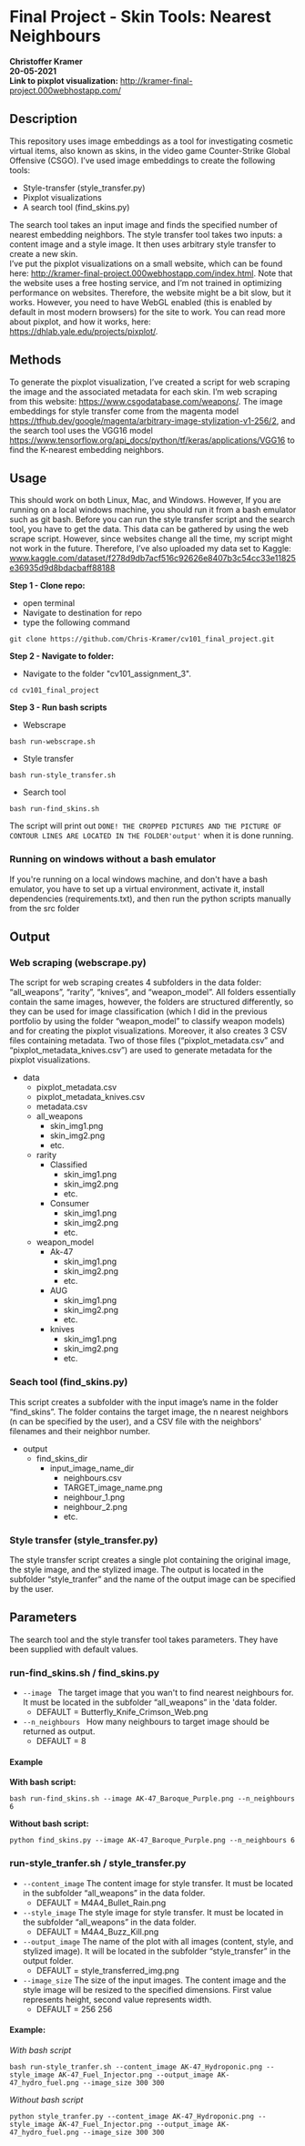 # Final Project - Skin Tools: Nearest Neighbours
**Christoffer Kramer**  
**20-05-2021**  
**Link to pixplot visualization:** http://kramer-final-project.000webhostapp.com/  

## Description
This repository uses image embeddings as a tool for investigating cosmetic virtual items, also known as skins, in the video game Counter-Strike Global Offensive (CSGO). I’ve used image embeddings to create the following tools:
- Style-transfer (style_transfer.py)
- Pixplot visualizations 
- A search tool (find_skins.py)  

The search tool takes an input image and finds the specified number of nearest embedding neighbors. The style transfer tool takes two inputs: a content image and a style image. It then uses arbitrary style transfer to create a new skin.  
I’ve put the pixplot visualizations on a small website, which can be found here: http://kramer-final-project.000webhostapp.com/index.html. Note that the website uses a free hosting service, and I’m not trained in optimizing performance on websites. Therefore, the website might be a bit slow, but it works. However, you need to have WebGL enabled (this is enabled by default in most modern browsers) for the site to work.
You can read more about pixplot, and how it works, here: https://dhlab.yale.edu/projects/pixplot/. 


## Methods
To generate the pixplot visualization, I’ve created a script for web scraping the image and the associated metadata for each skin. I’m web scraping from this website: https://www.csgodatabase.com/weapons/. The image embeddings for style transfer come from the magenta model https://tfhub.dev/google/magenta/arbitrary-image-stylization-v1-256/2, and the search tool uses the VGG16 model https://www.tensorflow.org/api_docs/python/tf/keras/applications/VGG16 to find the K-nearest embedding neighbors.  

## Usage  
This should work on both Linux, Mac, and Windows. However, If you are running on a local windows machine, you should run it from a bash emulator such as git bash. 
Before you can run the style transfer script and the search tool, you have to get the data. This data can be gathered by using the web scrape script.
However, since websites change all the time, my script might not work in the future. Therefore, I’ve also uploaded my data set to Kaggle:
www.kaggle.com/dataset/f278d9db7acf516c92626e8407b3c54cc33e11825e36935d9d8bdacbaff88188  
 
**Step 1 - Clone repo:**
- open terminal
- Navigate to destination for repo
- type the following command
 ```console
git clone https://github.com/Chris-Kramer/cv101_final_project.git  
 ```
**Step 2 - Navigate to folder:**
- Navigate to the folder "cv101_assignment_3".
```console
cd cv101_final_project
```  
**Step 3 - Run bash scripts**  
- Webscrape  
```console
bash run-webscrape.sh
```  
- Style transfer  
```console
bash run-style_transfer.sh
```  
- Search tool  
```console
bash run-find_skins.sh
```  
The script will print out `DONE! THE CROPPED PICTURES AND THE PICTURE OF CONTOUR LINES ARE LOCATED IN THE FOLDER'output'` when it is done running. 

### Running on windows without a bash emulator
If you're running on a local windows machine, and don't have a bash emulator, you have to set up a virtual environment, activate it, install dependencies (requirements.txt), and then run the python scripts manually from the src folder  

## Output
### Web scraping (webscrape.py)
The script for web scraping creates 4 subfolders in the data folder: “all_weapons”, “rarity”, “knives”, and “weapon_model”. All folders essentially contain the same images, however, the folders are structured differently, so they can be used for image classification (which I did in the previous portfolio by using the folder “weapon_model” to classify weapon models) and for creating the pixplot visualizations. Moreover, it also creates 3 CSV files containing metadata. Two of those files (“pixplot_metadata.csv” and “pixplot_metadata_knives.csv”) are used to generate metadata for the pixplot visualizations.  
- data  
    - pixplot_metadata.csv
    - pixplot_metadata_knives.csv
    - metadata.csv
    - all_weapons
        - skin_img1.png
        - skin_img2.png
        - etc.
    - rarity
        - Classified
            - skin_img1.png
            - skin_img2.png
            - etc.
        - Consumer
            - skin_img1.png
            - skin_img2.png
            - etc.
    - weapon_model
        - Ak-47
            - skin_img1.png
            - skin_img2.png
            - etc.
        - AUG
            - skin_img1.png
            - skin_img2.png
            - etc.
        - knives
            - skin_img1.png
            - skin_img2.png
            - etc.

### Seach tool (find_skins.py)
This script creates a subfolder with the input image’s name in the folder “find_skins”. The folder contains the target image, the n nearest neighbors (n can be specified by the user), and a CSV file with the neighbors' filenames and their neighbor number.
- output
    - find_skins_dir
        - input_image_name_dir
            - neighbours.csv
            - TARGET_image_name.png
            - neighbour_1.png
            - neighbour_2.png
            - etc.

### Style transfer (style_transfer.py)
The style transfer script creates a single plot containing the original image, the style image, and the stylized image. The output is located in the subfolder “style_tranfer” and the name of the output image can be specified by the user.  

## Parameters
The search tool and the style transfer tool takes parameters. They have been supplied with default values.  
### run-find_skins.sh / find_skins.py
- `--image ` The target image that you wan't to find nearest neighbours for. It must be located in the subfolder “all_weapons” in the 'data folder.  
    - DEFAULT = Butterfly_Knife_Crimson_Web.png  
- `--n_neighbours ` How many neighbours to target image should be returned as output.  
    - DEFAULT = 8  
#### Example  
**With bash script:**  
```console
bash run-find_skins.sh --image AK-47_Baroque_Purple.png --n_neighbours 6
```  
**Without bash script:**  
```console
python find_skins.py --image AK-47_Baroque_Purple.png --n_neighbours 6
```
### run-style_tranfer.sh / style_transfer.py 
- `--content_image` The content image for style transfer. It must be located in the subfolder “all_weapons” in the data folder.  
    - DEFAULT = M4A4_Bullet_Rain.png
- `--style_image` The style image for style transfer. It must be located in the subfolder “all_weapons” in the data folder. 
    - DEFAULT = M4A4_Buzz_Kill.png 
- `--output_image` The name of the plot with all images (content, style, and stylized image). It will be located in the subfolder “style_transfer” in the output folder.  
    - DEFAULT = style_transferred_img.png  
- `--image_size` The size of the input images. The content image and the style image will be resized to the specified dimensions. First value represents height, second value represents width.  
    - DEFAULT = 256 256  
   
#### Example:  
_With bash script_
```console
bash run-style_tranfer.sh --content_image AK-47_Hydroponic.png --style_image AK-47_Fuel_Injector.png --output_image AK-47_hydro_fuel.png --image_size 300 300
```  
_Without bash script_
```console
python style_tranfer.py --content_image AK-47_Hydroponic.png --style_image AK-47_Fuel_Injector.png --output_image AK-47_hydro_fuel.png --image_size 300 300
```  